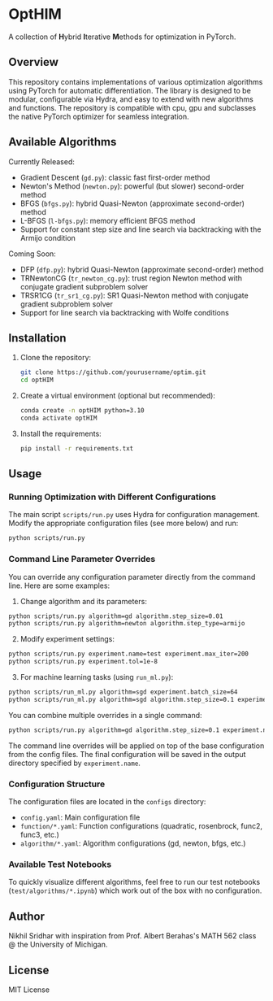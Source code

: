 # OptHIM

A collection of **H**ybrid **I**terative **M**ethods for optimization in PyTorch.


## Overview

This repository contains implementations of various optimization algorithms using PyTorch for automatic differentiation. The library is designed to be modular, configurable via Hydra, and easy to extend with new algorithms and functions. The repository is compatible with cpu, gpu and subclasses the native PyTorch optimizer for seamless integration.  


## Available Algorithms
Currently Released:
- Gradient Descent (`gd.py`): classic fast first-order method 
- Newton's Method (`newton.py`): powerful (but slower) second-order method
- BFGS (`bfgs.py`): hybrid Quasi-Newton (approximate second-order) method
- L-BFGS (`l-bfgs.py`): memory efficient BFGS method
- Support for constant step size and line search via backtracking with the Armijo condition

Coming Soon: 
- DFP (`dfp.py`): hybrid Quasi-Newton (approximate second-order) method
- TRNewtonCG (`tr_newton_cg.py`): trust region Newton method with conjugate gradient subproblem solver
- TRSR1CG (`tr_sr1_cg.py`): SR1 Quasi-Newton method with conjugate gradient subproblem solver
- Support for line search via backtracking with Wolfe conditions


## Installation

1. Clone the repository:
   ```bash
   git clone https://github.com/yourusername/optim.git
   cd optHIM
   ```

2. Create a virtual environment (optional but recommended):
   ```bash
   conda create -n optHIM python=3.10
   conda activate optHIM
   ```

3. Install the requirements:
   ```bash
   pip install -r requirements.txt
   ```


## Usage

### Running Optimization with Different Configurations

The main script `scripts/run.py` uses Hydra for configuration management. Modify the appropriate configuration files (see more below) and run:

```bash
python scripts/run.py
```

### Command Line Parameter Overrides

You can override any configuration parameter directly from the command line. Here are some examples:

1. Change algorithm and its parameters:
```bash
python scripts/run.py algorithm=gd algorithm.step_size=0.01
python scripts/run.py algorithm=newton algorithm.step_type=armijo
```

2. Modify experiment settings:
```bash
python scripts/run.py experiment.name=test experiment.max_iter=200
python scripts/run.py experiment.tol=1e-8
```

3. For machine learning tasks (using `run_ml.py`):
```bash
python scripts/run_ml.py algorithm=sgd experiment.batch_size=64
python scripts/run_ml.py algorithm=sgd algorithm.step_size=0.1 experiment.name=test_run
```

You can combine multiple overrides in a single command:
```bash
python scripts/run.py algorithm=gd algorithm.step_size=0.1 experiment.name=combined_test experiment.max_iter=100
```

The command line overrides will be applied on top of the base configuration from the config files. The final configuration will be saved in the output directory specified by `experiment.name`.

### Configuration Structure

The configuration files are located in the `configs` directory:
- `config.yaml`: Main configuration file
- `function/*.yaml`: Function configurations (quadratic, rosenbrock, func2, func3, etc.)
- `algorithm/*.yaml`: Algorithm configurations (gd, newton, bfgs, etc.)

### Available Test Notebooks

To quickly visualize different algorithms, feel free to run our test notebooks (`test/algorithms/*.ipynb`) which work out of the box with no configuration.  


## Author

Nikhil Sridhar with inspiration from Prof. Albert Berahas's MATH 562 class @ the University of Michigan. 


## License

MIT License